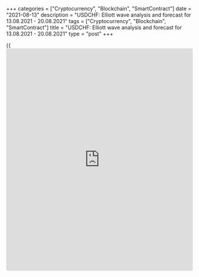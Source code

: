 +++
categories = ["Cryptocurrency", "Blockchain", "SmartContract"]
date = "2021-08-13"
description = "USDCHF: Elliott wave analysis and forecast for 13.08.2021 - 20.08.2021"
tags = ["Cryptocurrency", "Blockchain", "SmartContract"]
title = "USDCHF: Elliott wave analysis and forecast for 13.08.2021 - 20.08.2021"
type = "post"
+++

{{<iframe id="large-banner" src="https://www.bounty.group/#slide=27.0" width="100%" height="600" scrolling="no" style="border: 0px solid rgb(216, 221, 230); border-radius: 3px;">}}

2021-08-13

2021-08-13

USDCHF: Elliott wave analysis and forecast for 13.08.2021 –
20.08.2021Alex Geuta

 **Main scenario:** consider long positions from corrections above the
level of 0.9016 with a target of 0.9370 – 0.9473.

 **Alternative scenario:** breakout and consolidation below the level of
0.9016 will allow the pair to continue declining to the levels of 0.8921
– 0.8860.

 **Analysis:** Daily chart: presumably, a descending first wave of
larger degree (1) of 5 is formed and an ascending correction is now
developing as second wave (2) of 5. There's wave C of (2) developing on
the H4 chart, with wave i of C formed and a corrective wave ii of C
completed as part of it. The third wave iii of C appears to be forming
on the H1 chart, with wave of smaller degree (i) of iii developing as
part of it. If the presumption is correct, the pair will continue to
rise to the levels of 0.9370 – 0.9473. The level of 0.9016 is critical
in this scenario. Its breakout will allow the pair to continue falling
to the levels of 0.8921 – 0.8860.

* * *

* * *

## Price chart of USDCHF in real time mode

The content of this article reflects the author’s opinion and does not
necessarily reflect the official position of LiteForex. The material
published on this page is provided for informational purposes only and
should not be considered as the provision of investment advice for the
purposes of Directive 2004/39/EC.

Rate this article:

{{value}}

( {{count}} {{title}} )